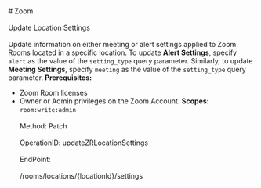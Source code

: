 <br>#     Zoom</br>
<br>Update Location Settings</br>
<br>Update information on either meeting or alert settings applied to Zoom Rooms located in a specific location. To update **Alert Settings**, specify `alert` as the value of the `setting_type` query parameter. Similarly, to update **Meeting Settings**, specify `meeting` as the value of the `setting_type` query parameter.
**Prerequisites:**
* Zoom Room licenses
* Owner or Admin privileges on the Zoom Account.
**Scopes:** `room:write:admin` </br>
<br>Method: Patch</br>
<br>OperationID: updateZRLocationSettings</br>
<br>EndPoint:</br>
<br>/rooms/locations/{locationId}/settings</br>
